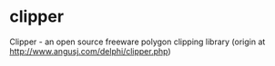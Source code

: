 clipper
=======

Clipper - an open source freeware polygon clipping library (origin at http://www.angusj.com/delphi/clipper.php)